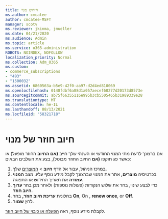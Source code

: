 ```yaml
---
title: חידוש מנוי
ms.author: cmcatee
author: cmcatee-MSFT
manager: scotv
ms.reviewer: jkinma, jmueller
ms.date: 04/21/2020
ms.audience: Admin
ms.topic: article
ms.service: o365-administration
ROBOTS: NOINDEX, NOFOLLOW
localization_priority: Normal
ms.collection: Adm_O365
ms.custom:
- commerce_subscriptions
- "493"
- "1500032"
ms.assetid: 6860563a-b5e9-42f0-aa97-d2d4ed810069
ms.openlocfilehash: 0148fdbf6a88d1a057aecef60277d20173d8573e
ms.sourcegitcommit: ab75f66355116e995b3cb5505465b31989339e28
ms.translationtype: MT
ms.contentlocale: he-IL
ms.lasthandoff: 08/13/2021
ms.locfileid: "58321718"
---
```

# <a name="subscription-recurring-billing"></a>חיוב חוזר של מנוי

אם ברצונך לדעת מתי המנוי החודשי או השנהי שלך חייב **(אם החיוב** החוזר מופעל) או כאשר פג תוקפו **(אם** החיוב החוזר מבוטל), בצע את השלבים הבאים:
  
1. במרכז הניהול, עבור אל הדף **חיוב** \> [המוצרים](https://go.microsoft.com/fwlink/p/?linkid=842054) שלך.
2. בכרטיסיה **מוצרים,** אתר את המנוי שברצונך לקבל מידע נוסף עליו. מצב **המנוי עמודה** את תאריך החידוש או התפוגה.
3. כדי לבצע שינוי, בחר את שלוש הנקודות (פעולות נוספות) ולאחר מכן בחר **ערוך חיוב חוזר**.
4. בחלונית **עריכת חיוב חוזר,** בחר **On**, On , **renew once**, or **Off**.
5. לחץ **שמור**.

לקבלת מידע נוסף, ראה [הפעלה או כיבוי של חיוב חוזר](https://docs.microsoft.com/microsoft-365/commerce/subscriptions/renew-your-subscription).